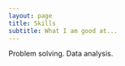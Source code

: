```yaml
---
layout: page
title: Skills
subtitle: What I am good at...
---
```


Problem solving. 
Data analysis. 
